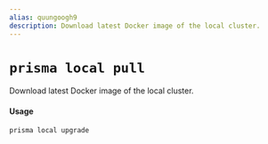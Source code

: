 ```yaml
---
alias: quungoogh9
description: Download latest Docker image of the local cluster.
---
```


# `prisma local pull`

Download latest Docker image of the local cluster.

#### Usage

```sh
prisma local upgrade
```
